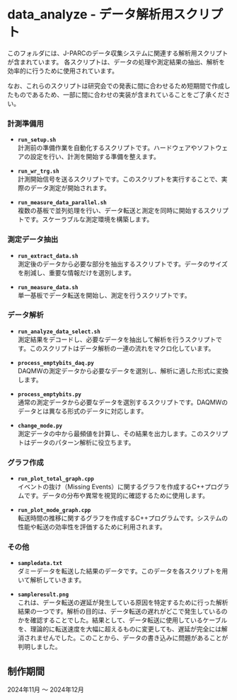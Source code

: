 # data_analyze - データ解析用スクリプト

このフォルダには、J-PARCのデータ収集システムに関連する解析用スクリプトが含まれています。
各スクリプトは、データの処理や測定結果の抽出、解析を効率的に行うために使用されています。

なお、これらのスクリプトは研究会での発表に間に合わせるため短期間で作成したものであるため、一部に間に合わせの実装が含まれていることをご了承ください。

### 計測準備用
- **`run_setup.sh`**  
  計測前の準備作業を自動化するスクリプトです。ハードウェアやソフトウェアの設定を行い、計測を開始する準備を整えます。

- **`run_wr_trg.sh`**  
  計測開始信号を送るスクリプトです。このスクリプトを実行することで、実際のデータ測定が開始されます。
  
- **`run_measure_data_parallel.sh`**  
  複数の基板で並列処理を行い、データ転送と測定を同時に開始するスクリプトです。スケーラブルな測定環境を構築します。
### 測定データ抽出

- **`run_extract_data.sh`**  
  測定後のデータから必要な部分を抽出するスクリプトです。データのサイズを削減し、重要な情報だけを選別します。

- **`run_measure_data.sh`**  
  単一基板でデータ転送を開始し、測定を行うスクリプトです。

### データ解析

- **`run_analyze_data_select.sh`**  
  測定結果をデコードし、必要なデータを抽出して解析を行うスクリプトです。このスクリプトはデータ解析の一連の流れをマクロ化しています。

- **`process_emptybits_daq.py`**  
  DAQMWの測定データから必要なデータを選別し、解析に適した形式に変換します。

- **`process_emptybits.py`**  
  通常の測定データから必要なデータを選別するスクリプトです。DAQMWのデータとは異なる形式のデータに対応します。

- **`change_mode.py`**  
  測定データの中から最頻値を計算し、その結果を出力します。このスクリプトはデータのパターン解析に役立ちます。

### グラフ作成
- **`run_plot_total_graph.cpp`**  
  イベントの抜け（Missing Events）に関するグラフを作成するC++プログラムです。データの分布や異常を視覚的に確認するために使用します。

- **`run_plot_mode_graph.cpp`**  
  転送時間の推移に関するグラフを作成するC++プログラムです。システムの性能や転送の効率性を評価するために利用されます。

### その他

- **`sampledata.txt`**  
  ダミーデータを転送した結果のデータです。このデータを各スクリプトを用いて解析していきます。

- **`sampleresult.png`**  
  これは、データ転送の遅延が発生している原因を特定するために行った解析結果の一つです。解析の目的は、データ転送の遅れがどこで発生しているのかを確認することでした。結果として、データ転送に使用しているケーブルを、理論的に転送速度を大幅に超えるものに変更しても、遅延が完全には解消されませんでした。このことから、データの書き込みに問題があることが判明しました。

## 制作期間
2024年11月 〜 2024年12月
